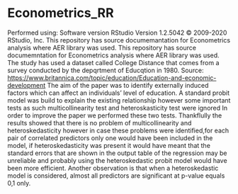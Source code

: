 # Econometrics_RR
Performed using: 
Software version RStudio
Version 1.2.5042
© 2009-2020 RStudio, Inc.
This repository has source documemantation for Econometrics analysis where AER library was used.
This repository has source documemntation for Econometrics analysis where AER library was used. The study has used a dataset called College Distance that comes from a survey conducted by the depqrtment of Educqtion in 1980. Source: https://www.britannica.com/topic/education/Education-and-economic-development The aim of the paper was to identify externally induced factors which can affect an individuals’ level of education. A standard probit model was build to explain the existing relationship however some important tests as such multicollinearity test and heteroskasticity test were ignored In order to improve the paper we performed these two tests. Thankflully the results showed that there is no problem of multicollinearity and heteroskedasticity however in case these problems were identified,for each pair of correlated predictors only one would have been included in the model, if heteroskedasticity was present it would have meant that the standard errors that are shown in the output table of the regression may be unreliable and probably using the heteroskedastic probit model would have been more efficient. Another observation is that when a heteroskedastic model is considered, almost all predictors are significant at p-value equals 0,1 only.
